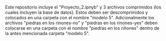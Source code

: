 Este repositorio incluye el "Proyecto_2.ipnyb" y 3 archivos comprimidos (los cuales incluyen la base de datos). Estos deben ser descomprimidos y colocados en una carpeta con el nombre "modelo 5". Adicionalmente los archivos "piedras en los rinones-no" y "piedras en los rinones-yes" deben colocarse en una carpeta con el nombre "piedras en los riñones" dentro de la antes mencionada carpeta "modelo 5".

